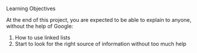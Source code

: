 Learning Objectives

At the end of this project, you are expected to be able to explain to anyone, without the help of Google:


1. How to use linked lists
2. Start to look for the right source of information without too much help
	